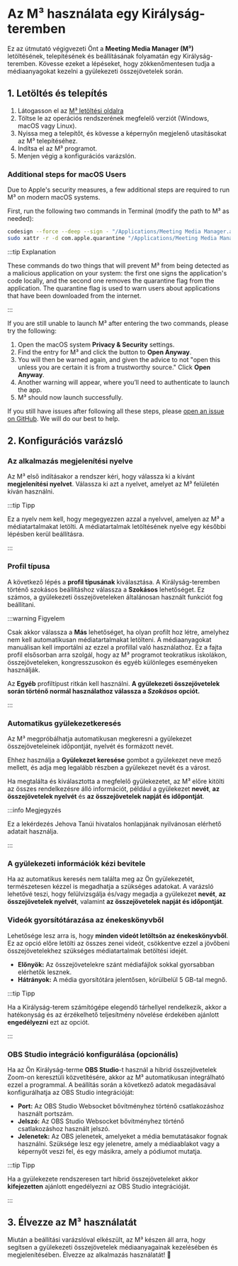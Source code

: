 # Az M³ használata egy Királyság-teremben

Ez az útmutató végigvezeti Önt a **Meeting Media Manager (M³)** letöltésének, telepítésének és beállításának folyamatán egy Királyság-teremben. Kövesse ezeket a lépéseket, hogy zökkenőmentesen tudja a médiaanyagokat kezelni a gyülekezeti összejövetelek során.

## 1. Letöltés és telepítés

1. Látogasson el az [M³ letöltési oldalra](https://github.com/sircharlo/meeting-media-manager/releases/latest)
2. Töltse le az operációs rendszerének megfelelő verziót (Windows, macOS vagy Linux).
3. Nyissa meg a telepítőt, és kövesse a képernyőn megjelenő utasításokat az M³ telepítéséhez.
4. Indítsa el az M³ programot.
5. Menjen végig a konfigurációs varázslón.

### Additional steps for macOS Users

Due to Apple's security measures, a few additional steps are required to run M³ on modern macOS systems.

First, run the following two commands in Terminal (modify the path to M³ as needed):

```bash
codesign --force --deep --sign - "/Applications/Meeting Media Manager.app"
sudo xattr -r -d com.apple.quarantine "/Applications/Meeting Media Manager.app"
```

:::tip Explanation

These commands do two things that will prevent M³ from being detected as a malicious application on your system: the first one signs the application's code locally, and the second one removes the quarantine flag from the application. The quarantine flag is used to warn users about applications that have been downloaded from the internet.

:::

If you are still unable to launch M³ after entering the two commands, please try the following:

1. Open the macOS system **Privacy & Security** settings.
2. Find the entry for M³ and click the button to **Open Anyway**.
3. You will then be warned again, and given the advice to not "open this unless you are certain it is from a trustworthy source." Click **Open Anyway**.
4. Another warning will appear, where you’ll need to authenticate to launch the app.
5. M³ should now launch successfully.

If you still have issues after following all these steps, please [open an issue on GitHub](https://github.com/sircharlo/meeting-media-manager/issues/new). We will do our best to help.

## 2. Konfigurációs varázsló

### Az alkalmazás megjelenítési nyelve

Az M³ első indításakor a rendszer kéri, hogy válassza ki a kívánt **megjelenítési nyelvet**. Válassza ki azt a nyelvet, amelyet az M³ felületén kíván használni.

:::tip Tipp

Ez a nyelv nem kell, hogy megegyezzen azzal a nyelvvel, amelyen az M³ a médiatartalmakat letölti. A médiatartalmak letöltésének nyelve egy későbbi lépésben kerül beállításra.

:::

### Profil típusa

A következő lépés a **profil típusának** kiválasztása. A Királyság-teremben történő szokásos beállításhoz válassza a **Szokásos** lehetőséget. Ez számos, a gyülekezeti összejöveteleken általánosan használt funkciót fog beállítani.

:::warning Figyelem

Csak akkor válassza a **Más** lehetőséget, ha olyan profilt hoz létre, amelyhez nem kell automatikusan médiatartalmakat letölteni. A médiaanyagokat manuálisan kell importálni az ezzel a profillal való használathoz. Ez a fajta profil elsősorban arra szolgál, hogy az M³ programot teokratikus iskolákon, összejöveteleken, kongresszusokon és egyéb különleges eseményeken használják.

Az **Egyéb** profiltípust ritkán kell használni. **A gyülekezeti összejövetelek során történő normál használathoz válassza a _Szokásos_ opciót.**

:::

### Automatikus gyülekezetkeresés

Az M³ megpróbálhatja automatikusan megkeresni a gyülekezet összejöveteleinek időpontját, nyelvét és formázott nevét.

Ehhez használja a **Gyülekezet keresése** gombot a gyülekezet neve mező mellett, és adja meg legalább részben a gyülekezet nevét és a várost.

Ha megtalálta és kiválasztotta a megfelelő gyülekezetet, az M³ előre kitölti az összes rendelkezésre álló információt, például a gyülekezet **nevét**, **az összejövetelek nyelvét** és **az összejövetelek napját és időpontját**.

:::info Megjegyzés

Ez a lekérdezés Jehova Tanúi hivatalos honlapjának nyilvánosan elérhető adatait használja.

:::

### A gyülekezeti információk kézi bevitele

Ha az automatikus keresés nem találta meg az Ön gyülekezetét, természetesen kézzel is megadhatja a szükséges adatokat. A varázsló lehetővé teszi, hogy felülvizsgálja és/vagy megadja a gyülekezet **nevét**, **az összejövetelek nyelvét**, valamint **az összejövetelek napját és időpontját**.

### Videók gyorsítótárazása az énekeskönyvből

Lehetősége lesz arra is, hogy **minden videót letöltsön az énekeskönyvből**. Ez az opció előre letölti az összes zenei videót, csökkentve ezzel a jövőbeni összejövetelekhez szükséges médiatartalmak betöltési idejét.

- **Előnyök:** Az összejövetelekre szánt médiafájlok sokkal gyorsabban elérhetők lesznek.
- **Hátrányok:** A média gyorsítótára jelentősen, körülbelül 5 GB-tal megnő.

:::tip Tipp

Ha a Királyság-terem számítógépe elegendő tárhellyel rendelkezik, akkor a hatékonyság és az érzékelhető teljesítmény növelése érdekében ajánlott **engedélyezni** ezt az opciót.

:::

### OBS Studio integráció konfigurálása (opcionális)

Ha az Ön Királyság-terme **OBS Studio**-t használ a hibrid összejövetelek Zoom-on keresztüli közvetítésére, akkor az M³ automatikusan integrálható ezzel a programmal. A beállítás során a következő adatok megadásával konfigurálhatja az OBS Studio integrációját:

- **Port:** Az OBS Studio Websocket bővítményhez történő csatlakozáshoz használt portszám.
- **Jelszó:** Az OBS Studio Websocket bővítményhez történő csatlakozáshoz használt jelszó.
- **Jelenetek:** Az OBS jelenetek, amelyeket a média bemutatásakor fognak használni. Szüksége lesz egy jelenetre, amely a médiaablakot vagy a képernyőt veszi fel, és egy másikra, amely a pódiumot mutatja.

:::tip Tipp

Ha a gyülekezete rendszeresen tart hibrid összejöveteleket akkor **kifejezetten** ajánlott engedélyezni az OBS Studio integrációját.

:::

## 3. Élvezze az M³ használatát

Miután a beállítási varázslóval elkészült, az M³ készen áll arra, hogy segítsen a gyülekezeti összejövetelek médiaanyagainak kezelésében és megjelenítésében. Élvezze az alkalmazás használatát! :tada:
